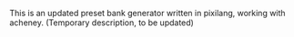 This is an updated preset bank generator written in pixilang, working with acheney. (Temporary description, to be updated)